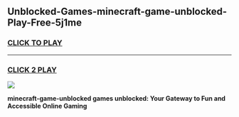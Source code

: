 
## Unblocked-Games-minecraft-game-unblocked-Play-Free-5j1me
<h3>
<a href="https://premium76.site?title=minecraft-game-unblocked&ref=18A">CLICK TO PLAY</a></h3>
<hr>

<h3>
<a href="https://premium76.site?title=minecraft-game-unblocked&ref=18A">CLICK 2 PLAY</a>
  
</h3>

<a href="https://premium76.site?title=minecraft-game-unblocked&ref=18A"><img src="https://clearcache.store/games.png"></a>


**minecraft-game-unblocked games unblocked: Your Gateway to Fun and Accessible Online Gaming**
